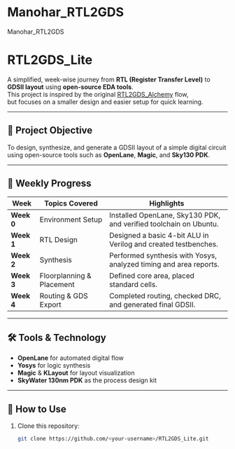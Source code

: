 # Manohar_RTL2GDS
Manohar_RTL2GDS
# RTL2GDS_Lite

A simplified, week-wise journey from **RTL (Register Transfer Level)** to **GDSII layout** using **open-source EDA tools**.  
This project is inspired by the original [RTL2GDS_Alchemy](https://github.com/TheVoltageVikingRam/RTL2GDS_Alchemy) flow,  
but focuses on a smaller design and easier setup for quick learning.

---

## 🌟 Project Objective
To design, synthesize, and generate a GDSII layout of a simple digital circuit  
using open-source tools such as **OpenLane**, **Magic**, and **Sky130 PDK**.

---

## 📅 Weekly Progress

| Week | Topics Covered | Highlights |
|------|-----------------|------------|
| **Week 0** | Environment Setup | Installed OpenLane, Sky130 PDK, and verified toolchain on Ubuntu. |
| **Week 1** | RTL Design | Designed a basic 4-bit ALU in Verilog and created testbenches. |
| **Week 2** | Synthesis | Performed synthesis with Yosys, analyzed timing and area reports. |
| **Week 3** | Floorplanning & Placement | Defined core area, placed standard cells. |
| **Week 4** | Routing & GDS Export | Completed routing, checked DRC, and generated final GDSII. |

---

## 🛠️ Tools & Technology
- **OpenLane** for automated digital flow  
- **Yosys** for logic synthesis  
- **Magic** & **KLayout** for layout visualization  
- **SkyWater 130nm PDK** as the process design kit  

---

## 🚀 How to Use
1. Clone this repository:
   ```bash
   git clone https://github.com/<your-username>/RTL2GDS_Lite.git

